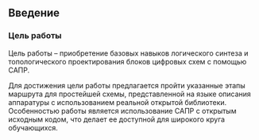 ## Введение

### Цель работы

Цель работы – приобретение базовых навыков логического синтеза и топологического проектирования блоков цифровых схем с помощью САПР.

Для достижения цели работы предлагается пройти указанные этапы маршрута для простейшей схемы, представленной на языке описания аппаратуры с использованием реальной открытой библиотеки. 
Особенностью работы является использование САПР с открытым исходным кодом, что делает ее доступной для широкого круга обучающихся.


